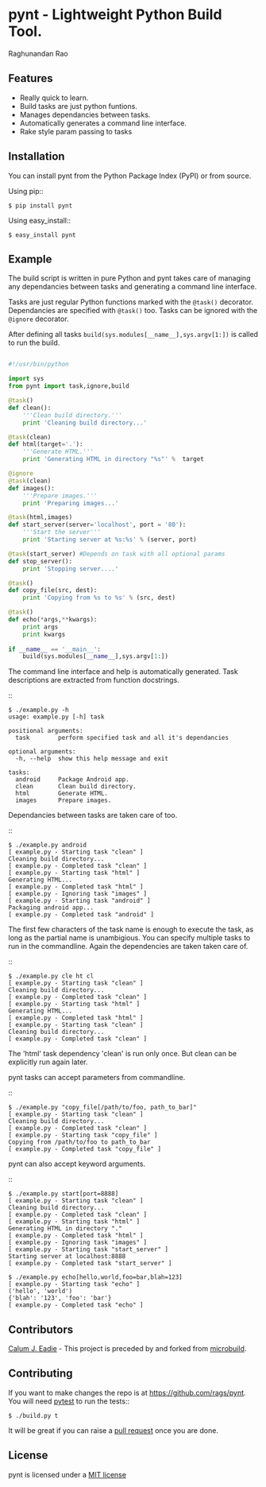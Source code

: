 # pynt - Lightweight Python Build Tool.


Raghunandan Rao

## Features

* Really quick to learn.
* Build tasks are just python funtions.
* Manages dependancies between tasks.
* Automatically generates a command line interface.
* Rake style param passing to tasks

## Installation


You can install pynt from the Python Package Index (PyPI) or from source.

Using pip::

    $ pip install pynt

Using easy_install::

    $ easy_install pynt

## Example


The build script is written in pure Python and pynt takes care of managing
any dependancies between tasks and generating a command line interface.

Tasks are just regular Python functions marked with the ``@task()`` decorator. Dependancies
are specified with ``@task()`` too. Tasks can be ignored with the ``@ignore`` decorator.

After defining all tasks ``build(sys.modules[__name__],sys.argv[1:])`` is called to
run the build.


```python

#!/usr/bin/python

import sys
from pynt import task,ignore,build

@task()
def clean():
    '''Clean build directory.'''
    print 'Cleaning build directory...'

@task(clean)
def html(target='.'):
    '''Generate HTML.'''
    print 'Generating HTML in directory "%s"' %  target

@ignore
@task(clean)
def images():
    '''Prepare images.'''
    print 'Preparing images...'

@task(html,images)
def start_server(server='localhost', port = '80'):
    '''Start the server'''
    print 'Starting server at %s:%s' % (server, port)

@task(start_server) #Depends on task with all optional params
def stop_server():
    print 'Stopping server....'

@task()
def copy_file(src, dest):
    print 'Copying from %s to %s' % (src, dest)

@task()
def echo(*args,**kwargs):
    print args
    print kwargs
    
if __name__ == '__main__':
    build(sys.modules[__name__],sys.argv[1:])

```

The command line interface and help is automatically generated. Task descriptions
are extracted from function docstrings.

::
    
    $ ./example.py -h
    usage: example.py [-h] task

    positional arguments:
      task        perform specified task and all it's dependancies

    optional arguments:
      -h, --help  show this help message and exit

    tasks:
      android     Package Android app.
      clean       Clean build directory.
      html        Generate HTML.
      images      Prepare images.
          
Dependancies between tasks are taken care of too.

::
 
    $ ./example.py android
    [ example.py - Starting task "clean" ]
    Cleaning build directory...
    [ example.py - Completed task "clean" ]
    [ example.py - Starting task "html" ]
    Generating HTML...
    [ example.py - Completed task "html" ]
    [ example.py - Ignoring task "images" ]
    [ example.py - Starting task "android" ]
    Packaging android app...
    [ example.py - Completed task "android" ]

The first few characters of the task name is enough to execute the task, as long as the partial name is unambigious. You can specify multiple tasks to run in the commandline. Again the dependencies are taken taken care of.

::

    $ ./example.py cle ht cl 
    [ example.py - Starting task "clean" ]
    Cleaning build directory...
    [ example.py - Completed task "clean" ]
    [ example.py - Starting task "html" ]
    Generating HTML...
    [ example.py - Completed task "html" ]
    [ example.py - Starting task "clean" ]
    Cleaning build directory...
    [ example.py - Completed task "clean" ]

The 'html' task dependency 'clean' is run only once. But clean can be explicitly run again later.

pynt tasks can accept parameters from commandline.

::

    $ ./example.py "copy_file[/path/to/foo, path_to_bar]"
    [ example.py - Starting task "clean" ]
    Cleaning build directory...
    [ example.py - Completed task "clean" ]
    [ example.py - Starting task "copy_file" ]
    Copying from /path/to/foo to path_to_bar
    [ example.py - Completed task "copy_file" ]

pynt can also accept keyword arguments.

::

    $ ./example.py start[port=8888]
    [ example.py - Starting task "clean" ]
    Cleaning build directory...
    [ example.py - Completed task "clean" ]
    [ example.py - Starting task "html" ]
    Generating HTML in directory "."
    [ example.py - Completed task "html" ]
    [ example.py - Ignoring task "images" ]
    [ example.py - Starting task "start_server" ]
    Starting server at localhost:8888
    [ example.py - Completed task "start_server" ]
    
    $ ./example.py echo[hello,world,foo=bar,blah=123]
    [ example.py - Starting task "echo" ]
    ('hello', 'world')
    {'blah': '123', 'foo': 'bar'}
    [ example.py - Completed task "echo" ]


## Contributors


[Calum J. Eadie](https://github.com/CalumJEadie) - This project is preceded by and forked from [microbuild](https://github.com/CalumJEadie/microbuild).

## Contributing


If you want to make changes the repo is at https://github.com/rags/pynt. You will need [pytest](pytest.org) to run the tests::

    $ ./build.py t
It will be great if you can raise a [pull request](https://help.github.com/articles/using-pull-requests) once you are done.

    
## License

pynt is licensed under a [MIT license](http://opensource.org/licenses/MIT)
